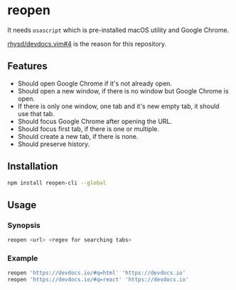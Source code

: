# reopen

It needs `osascript` which is pre-installed macOS utility and Google Chrome.

[rhysd/devdocs.vim#4](https://github.com/rhysd/devdocs.vim/issues/4) is the reason for this repository.

## Features

- Should open Google Chrome if it's not already open.
- Should open a new window, if there is no window but Google Chrome is open.
- If there is only one window, one tab and it's new empty tab, it should use that tab.
- Should focus Google Chrome after opening the URL.
- Should focus first tab, if there is one or multiple.
- Should create a new tab, if there is none.
- Should preserve history.

## Installation

```sh
npm install reopen-cli --global
```

## Usage

### Synopsis

```sh
reopen <url> <regex for searching tabs>
```

### Example

```sh
reopen 'https://devdocs.io/#q=html' 'https://devdocs.io'
reopen 'https://devdocs.io/#q=react' 'https://devdocs.io'
```

